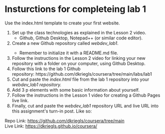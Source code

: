 # Insturctions for completeing lab 1 
Use the index.html template to create your first website.

<ol>
  <li>Set up the class technologies as explained in the Lesson 2 video.
  <ul><li>Github, Github Desktop, Notepad++ (or similar code editor).</li></ul>
  <li>Create a new Github repository called <i>webdev_lab1</i>.</li>
  <ul><li>Remember to initialize it with a README.md file.</li></ul>
  <li>Follow the instructions in the Lesson 2 video for linking your new repository with a folder on 
  your computer, using Github Desktop.</li>
  <li>Follow this link to the lab 1 Github repository: https://github.com/dkriegls/coursera/tree/main/labs/lab1 </li>
  <li>Cut and paste the <i>index.html</i> file from the lab 1 repository into your <i>webdev_lab1 repository.</i></li>
  <li>Add 3 p elements with some basic information about yourself.</li>
  <li>Follow the instructions in the Lesson 1 video for creating a Github Pages live link.</li>
  <li>Finally, cut and paste the <i>webdev_lab1</i> repository URL and live URL into this assignment's turn-in post. Like so:</li> 
</ol>

Repo Link: https://github.com/dkriegls/coursera/tree/main 
</br>
Live Link: https://dkriegls.github.io/coursera/
  


